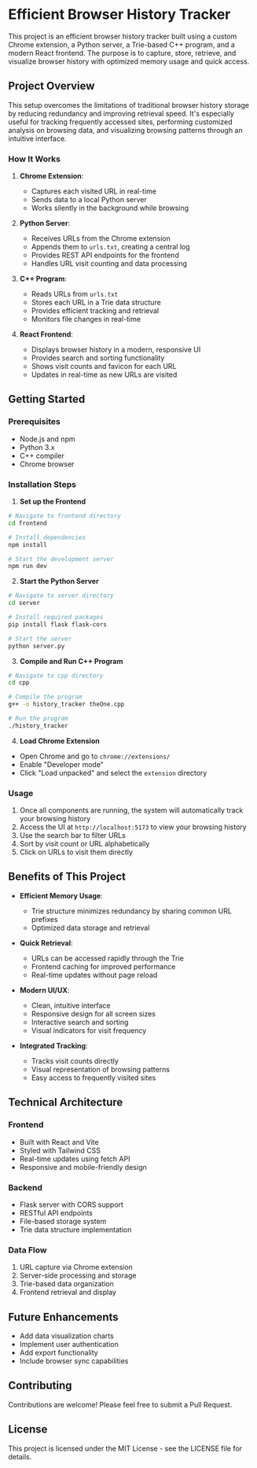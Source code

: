 # Efficient Browser History Tracker

This project is an efficient browser history tracker built using a custom Chrome extension, a Python server, a Trie-based C++ program, and a modern React frontend. The purpose is to capture, store, retrieve, and visualize browser history with optimized memory usage and quick access.

## Project Overview

This setup overcomes the limitations of traditional browser history storage by reducing redundancy and improving retrieval speed. It's especially useful for tracking frequently accessed sites, performing customized analysis on browsing data, and visualizing browsing patterns through an intuitive interface.


### How It Works

1. **Chrome Extension**: 
   - Captures each visited URL in real-time
   - Sends data to a local Python server
   - Works silently in the background while browsing

2. **Python Server**: 
   - Receives URLs from the Chrome extension
   - Appends them to `urls.txt`, creating a central log
   - Provides REST API endpoints for the frontend
   - Handles URL visit counting and data processing

3. **C++ Program**: 
   - Reads URLs from `urls.txt`
   - Stores each URL in a Trie data structure
   - Provides efficient tracking and retrieval
   - Monitors file changes in real-time

4. **React Frontend**:
   - Displays browser history in a modern, responsive UI
   - Provides search and sorting functionality
   - Shows visit counts and favicon for each URL
   - Updates in real-time as new URLs are visited

## Getting Started

### Prerequisites
- Node.js and npm
- Python 3.x
- C++ compiler
- Chrome browser

### Installation Steps

1. **Set up the Frontend**
```bash
# Navigate to frontend directory
cd frontend

# Install dependencies
npm install

# Start the development server
npm run dev
```

2. **Start the Python Server**
```bash
# Navigate to server directory
cd server

# Install required packages
pip install flask flask-cors

# Start the server
python server.py
```

3. **Compile and Run C++ Program**
```bash
# Navigate to cpp directory
cd cpp

# Compile the program
g++ -o history_tracker theOne.cpp

# Run the program
./history_tracker
```

4. **Load Chrome Extension**
- Open Chrome and go to `chrome://extensions/`
- Enable "Developer mode"
- Click "Load unpacked" and select the `extension` directory

### Usage
1. Once all components are running, the system will automatically track your browsing history
2. Access the UI at `http://localhost:5173` to view your browsing history
3. Use the search bar to filter URLs
4. Sort by visit count or URL alphabetically
5. Click on URLs to visit them directly

## Benefits of This Project

* **Efficient Memory Usage**: 
  - Trie structure minimizes redundancy by sharing common URL prefixes
  - Optimized data storage and retrieval

* **Quick Retrieval**: 
  - URLs can be accessed rapidly through the Trie
  - Frontend caching for improved performance
  - Real-time updates without page reload

* **Modern UI/UX**:
  - Clean, intuitive interface
  - Responsive design for all screen sizes
  - Interactive search and sorting
  - Visual indicators for visit frequency

* **Integrated Tracking**: 
  - Tracks visit counts directly
  - Visual representation of browsing patterns
  - Easy access to frequently visited sites

## Technical Architecture

### Frontend
- Built with React and Vite
- Styled with Tailwind CSS
- Real-time updates using fetch API
- Responsive and mobile-friendly design

### Backend
- Flask server with CORS support
- RESTful API endpoints
- File-based storage system
- Trie data structure implementation

### Data Flow
1. URL capture via Chrome extension
2. Server-side processing and storage
3. Trie-based data organization
4. Frontend retrieval and display

## Future Enhancements
- Add data visualization charts
- Implement user authentication
- Add export functionality
- Include browser sync capabilities

## Contributing
Contributions are welcome! Please feel free to submit a Pull Request.

## License
This project is licensed under the MIT License - see the LICENSE file for details.
